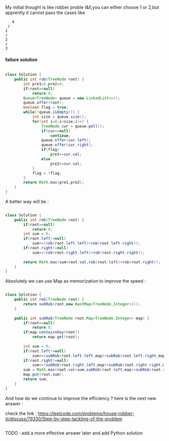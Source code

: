 
My initial thought is like robber proble I&II,you can either choose
1 or 2,but apprently it cannot pass the cases like 

```
   4
 /
1 
/
2
/
3
```

#### failure solution

```Java

class Solution {
    public int rob(TreeNode root) {
        int pre1=0,pre2=0;
        if(root==null)
            return 0;
        Queue<TreeNode> queue = new LinkedList<>();
        queue.offer(root);
        boolean flag = true;
        while(!queue.isEmpty()) {
            int size = queue.size();
            for(int i=0;i<size;i++) {
                TreeNode cur = queue.poll();
                if(cur==null)
                    continue;
                queue.offer(cur.left);
                queue.offer(cur.right);
                if(flag)
                    pre1+=cur.val;
                else
                    pre2+=cur.val;
            }
            flag = !flag;
        }
        return Math.max(pre1,pre2);
    }
}

```

A better way will be :

```Java

class Solution {
    public int rob(TreeNode root) {
        if(root==null)
            return 0;
        int sum = 0;
        if(root.left!=null)
            sum+=(rob(root.left.left)+rob(root.left.right));
        if(root.right!=null)
            sum+=(rob(root.right.left)+rob(root.right.right));
        
        return Math.max(sum+root.val,rob(root.left)+rob(root.right));
    }
}

```

Absolutely we can use Map as memorization to improve the speed :

```Java

class Solution {
    public int rob(TreeNode root) {
        return subRob(root,new HashMap<TreeNode,Integer>());
    }
    
    public int subRob(TreeNode root,Map<TreeNode,Integer> map) {
        if(root==null)
            return 0;
        if(map.containsKey(root))
            return map.get(root);
        
        int sum = 0;
        if(root.left!=null)
            sum+=(subRob(root.left.left,map)+subRob(root.left.right,map));
        if(root.right!=null)
            sum+=(subRob(root.right.left,map)+subRob(root.right.right,map));
        sum = Math.max(root.val+sum,subRob(root.left,map)+subRob(root.right,map));
        map.put(root,sum);
        return sum;
    }
}

```

And how do we continue to improve the efficiency ? here is the next new answer :

check the link : https://leetcode.com/problems/house-robber-iii/discuss/79330/Step-by-step-tackling-of-the-problem

```Java


```

TODO : add a more effective answer later and add Python solution